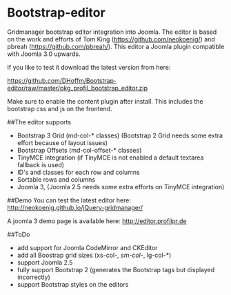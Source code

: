 Bootstrap-editor
================

Gridmanager bootstrap editor integration into Joomla. The editor is based on the work and efforts of Tom King (https://github.com/neokoenig/) and pbreah (https://github.com/pbreah/).
This editor a Joomla plugin compatible with Joomla 3.0 upwards.

If you like to test it download the latest version from here:

https://github.com/DHoffm/Bootstrap-editor/raw/master/pkg_profil_bootstrap_editor.zip

Make sure to enable the content plugin after install. This includes the bootstrap css and js on the frontend.


##The editor supports

- Bootstrap 3 Grid (md-col-* classes) (Bootstrap 2 Grid needs some extra effort because of layout issues)
- Bootstrap Offsets (md-col-offset-* classes)
- TinyMCE integration (if TinyMCE is not enabled a default textarea fallback is used)
- ID's and classes for each row and columns
- Sortable rows and columns
- Joomla 3, (Joomla 2.5 needs some extra efforts on TinyMCE integration)


##Demo
You can test the latest editor here: http://neokoenig.github.io/jQuery-gridmanager/

A joomla 3 demo page is available here: http://editor.profilpr.de


##ToDo

- add support for Joomla CodeMirror and CKEditor
- add all Boostrap grid sizes (xs-col-*, sm-col-*, lg-col-*)
- support Joomla 2.5
- fully support Bootstrap 2 (generates the Bootstrap tags but displayed incorrectly)
- support Bootstrap styles on the editors
